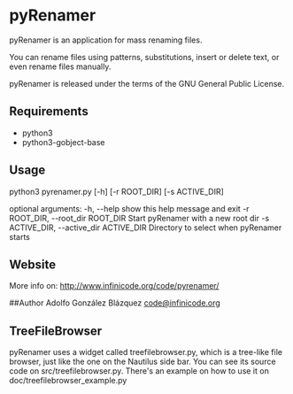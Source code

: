 pyRenamer
=========

pyRenamer is an application for mass renaming files.

You can rename files using patterns, substitutions,
insert or delete text, or even rename files manually.

pyRenamer is released under the terms of the GNU General Public License.

## Requirements
* python3
* python3-gobject-base

## Usage

python3 pyrenamer.py [-h] [-r ROOT_DIR] [-s ACTIVE_DIR]

optional arguments:
  -h, --help            show this help message and exit
  -r ROOT_DIR, --root_dir ROOT_DIR
                        Start pyRenamer with a new root dir
  -s ACTIVE_DIR, --active_dir ACTIVE_DIR
                        Directory to select when pyRenamer starts
## Website
  More info on: http://www.infinicode.org/code/pyrenamer/

##Author
  Adolfo González Blázquez <code@infinicode.org>

## TreeFileBrowser
  pyRenamer uses a widget called treefilebrowser.py, which is a tree-like file browser, just like the one on the Nautilus side bar. You can see its source code on src/treefilebrowser.py. There's an example on how to use it on doc/treefilebrowser_example.py
